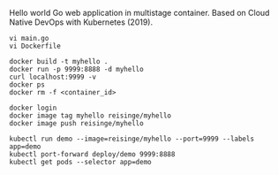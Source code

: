 Hello world Go web application in multistage container. Based on Cloud Native DevOps with Kubernetes (2019).

```
vi main.go
vi Dockerfile

docker build -t myhello .
docker run -p 9999:8888 -d myhello
curl localhost:9999 -v
docker ps
docker rm -f <container_id>

docker login
docker image tag myhello reisinge/myhello
docker image push reisinge/myhello

kubectl run demo --image=reisinge/myhello --port=9999 --labels app=demo
kubectl port-forward deploy/demo 9999:8888
kubectl get pods --selector app=demo
```
